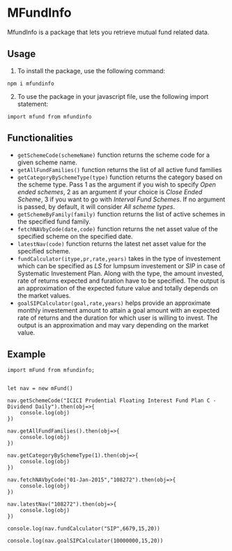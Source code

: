 # MFundInfo
MfundInfo is a package that lets you retrieve mutual fund related data.

## Usage
1. To install the package, use the following command:<br/>
  ~~~~ {.html}
  npm i mfundinfo
  ~~~~
2. To use the package in your javascript file, use the following import statement:<br/>
  ~~~~ {.html}
  import mfund from mfundinfo
  ~~~~
## Functionalities
* ```getSchemeCode(schemeName)``` function returns the scheme code for a given scheme name.
* ```getAllFundFamilies()``` function returns the list of all active fund families
*  ```getCategoryBySchemeType(type)``` function returns the category based on the scheme type. Pass 1 as the argument if you wish to specify <i>Open ended schemes</i>, 2 as an argument if your choice is <i>Close Ended Scheme</i>, 3 if you want to go with <i>Interval Fund Schemes</i>. If no argument is passed, by default, it will consider <i>All scheme types</i>.
*  ```getSchemeByFamily(family)``` function returns the list of active schemes in the specified fund family.
*  ```fetchNAVbyCode(date,code)``` function returns the net asset value of the specified scheme on the specified date.
*  ```latestNav(code)``` function returns the latest net asset value for the specified scheme.
*  ```fundCalculator(itype,pr,rate,years)``` takes in the type of investement which can be specified as <i>LS</i> for lumpsum investement or <i>SIP</i> in case of Systematic Investement Plan. Along with the type, the amount invested, rate of returns expected and furation have to be specified. The output is an approximation of the expected future value and totally depends on the market values.
* ```goalSIPCalculator(goal,rate,years)``` helps provide an approximate monthly investement amount to attain a goal amount with an expected rate of returns and the duration for which user is willing to invest. The output is an approximation and may vary depending on the market value.

## Example
~~~~{.html}
import mFund from mfundinfo;


let nav = new mFund()

nav.getSchemeCode("ICICI Prudential Floating Interest Fund Plan C - Dividend Daily").then(obj=>{
    console.log(obj)
})

nav.getAllFundFamilies().then(obj=>{
    console.log(obj)
})

nav.getCategoryBySchemeType(1).then(obj=>{
    console.log(obj)
})

nav.fetchNAVbyCode("01-Jan-2015","108272").then(obj=>{
    console.log(obj)
})

nav.latestNav("108272").then(obj=>{
    console.log(obj)
})

console.log(nav.fundCalculator("SIP",6679,15,20))

console.log(nav.goalSIPCalculator(10000000,15,20))
~~~~
